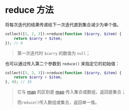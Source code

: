 # reduce 方法

将每次迭代的结果传递给下一次迭代直到集合减少为单个值。

```php
collect([1, 2, 3])->reduce(function ($carry, $item) {
    return $carry + $item;
}); // 6
```

> 第一次迭代时 `$carry` 的数值为 `null`；


也可以通过传入第二个参数到 `reduce()` 来指定它的初始值：

```php
collect([1, 2, 3])->reduce(function ($carry, $item) {
    return $carry + $item;
}, 4); // 10
```

> 它与 [map](/collections/map.md) 的区别是 [map](/collections/map.md) 传入集合或数组，返回是集合；
> 
> 而`reduce()`传入数组或集合，返回单一值。
